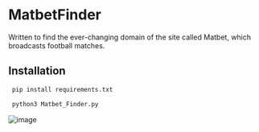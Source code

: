 # MatbetFinder
Written to find the ever-changing domain of the site called Matbet, which broadcasts football matches.

Installation
---
```python
 pip install requirements.txt
```
```python
 python3 Matbet_Finder.py
 ```

![image](https://user-images.githubusercontent.com/72565272/166251990-8f73a720-5eba-4bcb-8324-554587790131.png)
